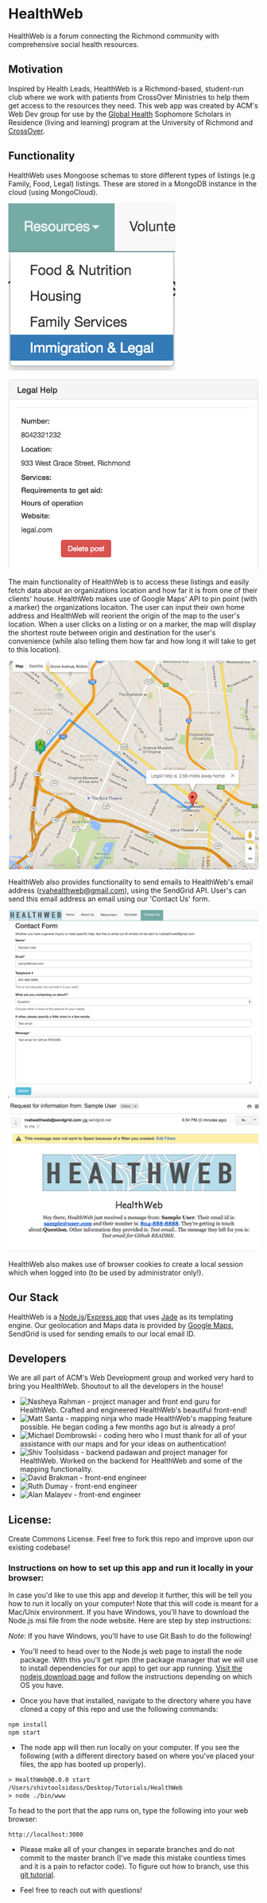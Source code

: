 # HealthWeb

HealthWeb is a forum connecting the Richmond community with comprehensive social health resources.

## Motivation

 Inspired by Health Leads, HealthWeb is a Richmond-based, student-run club where we work with patients from CrossOver Ministries to help them get access to the resources they need. This web app was created by ACM's Web Dev group for use by the [Global Health](http://livinglearning.richmond.edu/ssir/global-health/index.html) Sophomore Scholars in Residence (living and learning) program at the University of Richmond and [CrossOver](http://www.crossoverministry.org/).

## Functionality

HealthWeb uses Mongoose schemas to store different types of listings (e.g Family, Food, Legal) listings. These are stored in a MongoDB instance in the cloud (using MongoCloud).

![Listings](https://raw.githubusercontent.com/shivtools/HealthWeb/master/markdown/listing1.png)

![Listings](https://raw.githubusercontent.com/shivtools/HealthWeb/master/markdown/listing2.png)

The main functionality of HealthWeb is to access these listings and easily fetch data about an organizations location and how far it is from one of their clients' house. HealthWeb makes use of Google Maps' API to pin point (with a marker) the organizations locaiton. The user can input their own home address and HealthWeb will reorient the origin of the map to the user's location. When a user clicks on a listing or on a marker, the map will display the shortest route between origin and destination for the user's convenience (while also telling them how far and how long it will take to get to this location).

![Google Maps](https://raw.githubusercontent.com/shivtools/HealthWeb/master/markdown/googlemaps.png)

HealthWeb also provides functionality to send emails to HealthWeb's email address (rvahealthweb@gmail.com), using the SendGrid API. User's can send this email address an email using our 'Contact Us' form. 

![Contact us](https://raw.githubusercontent.com/shivtools/HealthWeb/master/markdown/contactus.png)
![Email](https://raw.githubusercontent.com/shivtools/HealthWeb/master/markdown/email.png)

HealthWeb also makes use of browser cookies to create a local session which when logged into (to be used by administrator only!).

## Our Stack

HealthWeb is a [Node.js](https://nodejs.org/en/)/[Express app](http://expressjs.com/en/guide/using-middleware.html) that uses [Jade](http://jade-lang.com/) as its templating engine. Our geolocation and Maps data is provided by [Google Maps](https://developers.google.com/maps/), SendGrid is used for sending emails to our local email ID.

## Developers

We are all part of ACM's Web Development group and worked very hard to bring you HealthWeb. Shoutout to all the developers in the house!

* ![Nasheya Rahman](https://github.com/nasheya) - project manager and front end guru for HealthWeb.  Crafted and engineered HealthWeb's beautiful front-end!
* ![Matt Santa](https://github.com/vsantav) - mapping ninja who made HealthWeb's mapping feature possible. He began coding a few months ago but is already a pro!
* ![Michael Dombrowski](https://github.com/md100play) - coding hero who I must thank for all of your assistance with our maps and for your ideas on authentication!
* ![Shiv Toolsidass](https://github.com/shivtools) - backend padawan and project manager for HealthWeb. Worked on the backend for HealthWeb and some of the mapping functionality.
* ![David Brakman](https://github.com/dbrakman) - front-end engineer
* ![Ruth Dumay](https://github.com/monroi) - front-end engineer
* ![Alan Malayev](https://github.com/alan459) - front-end engineer


## License:

Create Commons License. Feel free to fork this repo and improve upon our existing codebase! 

### Instructions on how to set up this app and run it locally in your browser: 

In case you'd like to use this app and develop it further, this will be tell you how to run it locally on your computer! 
Note that this will code is meant for a Mac/Unix environment. If you have Windows, you'll have to download the Node.js msi file from the node website. Here are step by step instructions:

*Note:* If you have Windows, you'll have to use Git Bash to do the following!

* You'll need to head over to the Node.js web page to install the node package. With this you'll get npm (the package manager that we will use to install dependencies for our app) to get our app running. [Visit the nodejs download page](https://nodejs.org/en/download/) and follow the instructions depending on which OS you have.

* Once you have that installed, navigate to the directory where you have cloned a copy of this repo and use the following commands:

```
npm install 
npm start
```

* The node app will then run locally on your computer. If you see the following (with a different directory based on where you've placed your files, the app has booted up properly).

```
> HealthWeb@0.0.0 start /Users/shivtoolsidass/Desktop/Tutorials/HealthWeb
> node ./bin/www

```


 To head to the port that the app runs on, type the following into your web browser:

```
http://localhost:3000
```

* Please make all of your changes in separate branches and do not commit to the master branch (I've made this mistake countless times and it is a pain to refactor code). To figure out how to branch, use this [git tutorial](http://rogerdudler.github.io/git-guide/). 

* Feel free to reach out with questions!

